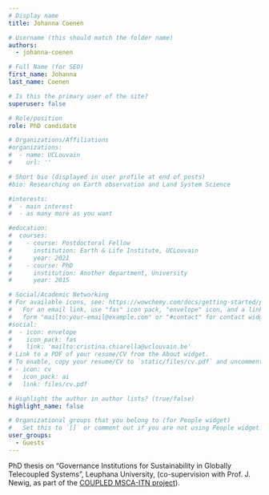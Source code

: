 ```yaml
---
# Display name
title: Johanna Coenen

# Username (this should match the folder name)
authors:
  - johanna-coenen

# Full Name (for SEO)
first_name: Johanna
last_name: Coenen

# Is this the primary user of the site?
superuser: false

# Role/position
role: PhD candidate

# Organizations/Affiliations
#organizations:
#  - name: UCLouvain
#    url: ''

# Short bio (displayed in user profile at end of posts)
#bio: Researching on Earth observation and Land System Science

#interests:
#  - main interest
#  - as many more as you want

#education:
#  courses:
#    - course: Postdoctoral Fellow 
#      institution: Earth & Life Institute, UCLouvain
#      year: 2021
#    - course: PhD 
#      institution: Another department, University
#      year: 2015

# Social/Academic Networking
# For available icons, see: https://wowchemy.com/docs/getting-started/page-builder/#icons
#   For an email link, use "fas" icon pack, "envelope" icon, and a link in the
#   form "mailto:your-email@example.com" or "#contact" for contact widget.
#social:
#  - icon: envelope
#    icon_pack: fas
#    link: 'mailto:cristina.chiarella@uclouvain.be'
# Link to a PDF of your resume/CV from the About widget.
# To enable, copy your resume/CV to `static/files/cv.pdf` and uncomment the lines below.
# - icon: cv
#   icon_pack: ai
#   link: files/cv.pdf

# Highlight the author in author lists? (true/false)
highlight_name: false

# Organizational groups that you belong to (for People widget)
#   Set this to `[]` or comment out if you are not using People widget.
user_groups:
  - Guests
---
```

PhD thesis on “Governance Institutions for Sustainability in Globally Telecoupled Systems”, Leuphana University, (co-supervision with Prof. J. Newig, as part of the [COUPLED MSCA-ITN project](http://coupled-itn.eu/)).